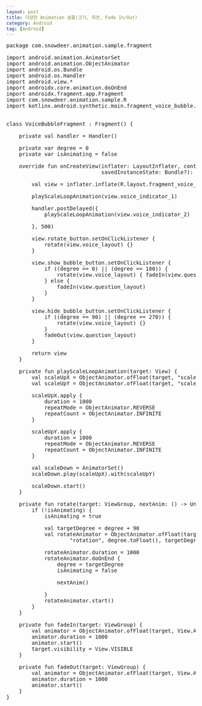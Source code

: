 ```yaml
---
layout: post
title: 다양한 Animation 샘플(크기, 회전, Fade In/Out)
category: Android
tag: [Android]
---
```


<pre class="prettyprint">
package com.snowdeer.animation.sample.fragment

import android.animation.AnimatorSet
import android.animation.ObjectAnimator
import android.os.Bundle
import android.os.Handler
import android.view.*
import androidx.core.animation.doOnEnd
import androidx.fragment.app.Fragment
import com.snowdeer.animation.sample.R
import kotlinx.android.synthetic.main.fragment_voice_bubble.view.*


class VoiceBubbleFragment : Fragment() {

    private val handler = Handler()

    private var degree = 0
    private var isAnimating = false

    override fun onCreateView(inflater: LayoutInflater, container: ViewGroup?,
                              savedInstanceState: Bundle?): View? {

        val view = inflater.inflate(R.layout.fragment_voice_bubble, container, false)

        playScaleLoopAnimation(view.voice_indicator_1)

        handler.postDelayed({
            playScaleLoopAnimation(view.voice_indicator_2)

        }, 500)

        view.rotate_button.setOnClickListener {
            rotate(view.voice_layout) {}
        }

        view.show_bubble_button.setOnClickListener {
            if ((degree == 0) || (degree == 180)) {
                rotate(view.voice_layout) { fadeIn(view.question_layout) }
            } else {
                fadeIn(view.question_layout)
            }
        }

        view.hide_bubble_button.setOnClickListener {
            if ((degree == 90) || (degree == 270)) {
                rotate(view.voice_layout) {}
            }
            fadeOut(view.question_layout)
        }

        return view
    }

    private fun playScaleLoopAnimation(target: View) {
        val scaleUpX = ObjectAnimator.ofFloat(target, "scaleX", 2.5f)
        val scaleUpY = ObjectAnimator.ofFloat(target, "scaleY", 2.5f)

        scaleUpX.apply {
            duration = 1000
            repeatMode = ObjectAnimator.REVERSE
            repeatCount = ObjectAnimator.INFINITE
        }

        scaleUpY.apply {
            duration = 1000
            repeatMode = ObjectAnimator.REVERSE
            repeatCount = ObjectAnimator.INFINITE
        }

        val scaleDown = AnimatorSet()
        scaleDown.play(scaleUpX).with(scaleUpY)

        scaleDown.start()
    }

    private fun rotate(target: ViewGroup, nextAnim: () -> Unit) {
        if (!isAnimating) {
            isAnimating = true

            val targetDegree = degree + 90
            val rotateAnimator = ObjectAnimator.ofFloat(target,
                    "rotation", degree.toFloat(), targetDegree.toFloat())

            rotateAnimator.duration = 1000
            rotateAnimator.doOnEnd {
                degree = targetDegree
                isAnimating = false

                nextAnim()

            }
            rotateAnimator.start()
        }
    }

    private fun fadeIn(target: ViewGroup) {
        val animator = ObjectAnimator.ofFloat(target, View.ALPHA, 0F, 1f)
        animator.duration = 1000
        animator.start()
        target.visibility = View.VISIBLE
    }

    private fun fadeOut(target: ViewGroup) {
        val animator = ObjectAnimator.ofFloat(target, View.ALPHA, 1F, 0f)
        animator.duration = 1000
        animator.start()
    }
}
</pre>

